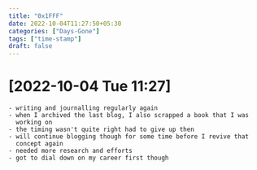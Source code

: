 ```yaml
---
title: "0x1FFF"
date: 2022-10-04T11:27:50+05:30
categories: ["Days-Gone"]
tags: ["time-stamp"]
draft: false
---
```


# [2022-10-04 Tue 11:27] 

	- writing and journalling regularly again
	- when I archived the last blog, I also scrapped a book that I was
      working on
	- the timing wasn't quite right had to give up then
	- will continue blogging though for some time before I revive that
      concept again
	- needed more research and efforts
	- got to dial down on my career first though
	  
